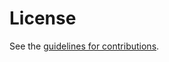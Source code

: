 # License

See the
[guidelines for contributions](https://github.com/rfc-editor/errata-report-process/blob/main/CONTRIBUTING.md).
